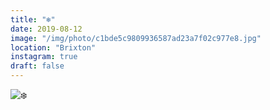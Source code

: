 ```yaml
---
title: "❄️"
date: 2019-08-12
image: "/img/photo/c1bde5c9809936587ad23a7f02c977e8.jpg"
location: "Brixton"
instagram: true
draft: false
---
```


![❄️](/img/photo/c1bde5c9809936587ad23a7f02c977e8.jpg)

